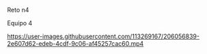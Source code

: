 Reto n4

Equipo 4 




https://user-images.githubusercontent.com/113269167/206056839-2e607d62-edeb-4cdf-9c06-af45257cac60.mp4

